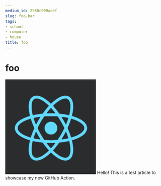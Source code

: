 ```yaml
---
medium_id: 2980c909aeef
slug: foo-bar
tags:
- school
- computer
- house
title: foo
---
```


# foo
![pic1](illustration1.png)
Hello! This is a test article to showcase my new GitHub Action.
